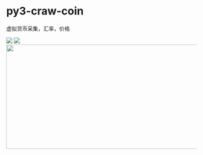 # py3-craw-coin
虚拟货币采集，汇率，价格

<img src="http://imgsrc.baidu.com/forum/w%3D580/sign=7f273869de39b6004dce0fbfd9523526/079b41166d224f4a4a4d489902f790529a22d1c0.jpg">

<img src="http://imgsrc.baidu.com/forum/w%3D580/sign=b0dc268e3f9b033b2c88fcd225cc3620/bd9a533d269759ee599b5b41b9fb43166f22dfd5.jpg">

<img width="560" height="277" src="http://www.thinkphp.cn/Uploads/editor/2017-12-13/5a310cd493883.png">
